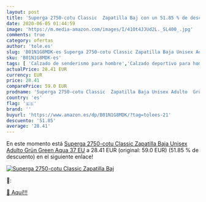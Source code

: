```yaml
---
layout: post
title: 'Superga 2750-cotu Classic  Zapatilla Baj con un 51.85 % de descuento'
date: 2020-06-05 01:44:59
image: 'https://m.media-amazon.com/images/I/41Ot4JJUd2L._SL400_.jpg'
comments: true
category: ofertas
author: 'tole.es'
slug: 'B01N1G8MDK-es Superga 2750-cotu Classic Zapatilla Baja Unisex Adulto...'
sku: 'B01N1G8MDK-es'
tags: [ 'Calzado de senderismo para hombre','Calzado deportivo para hombre','Chanclas y sandalias de piscina para hombre','Zapatillas de senderismo para hombre','Zapatillas y calzado deportivo para hombre','Zapatos','Zapatos para hombre','Zapatos y complementos','zapatilla', ]
actualPrice: 28.41 EUR
currency: EUR
price: 28.41
comparePrice: 59.0 EUR
prodname: 'Superga 2750-cotu Classic  Zapatilla Baja Unisex Adulto  Grün  Green Aqua   37 EU'
country: 'es'
flag: '🇪🇸'
brand: ''
buyurl: 'https://www.amazon.es/dp/B01N1G8MDK/?tag=tolees-21'
descuento: '51.85'
average: '28.41'
---
```


En este momento está [Superga 2750-cotu Classic  Zapatilla Baja Unisex Adulto  Grün  Green Aqua   37 EU](https://www.amazon.es/dp/B01N1G8MDK/?tag=tolees-21) a 28.41 EUR (original: 59.0 EUR) (51.85 %  de descuento) en el siguiente enlace!

[![Superga 2750-cotu Classic  Zapatilla Baj](https://m.media-amazon.com/images/I/41Ot4JJUd2L._SL400_.jpg)](https://www.amazon.es/dp/B01N1G8MDK/?tag=tolees-21)

🔎:


[🛒 Aquí!!!](https://www.amazon.es/dp/B01N1G8MDK/?tag=tolees-21)
